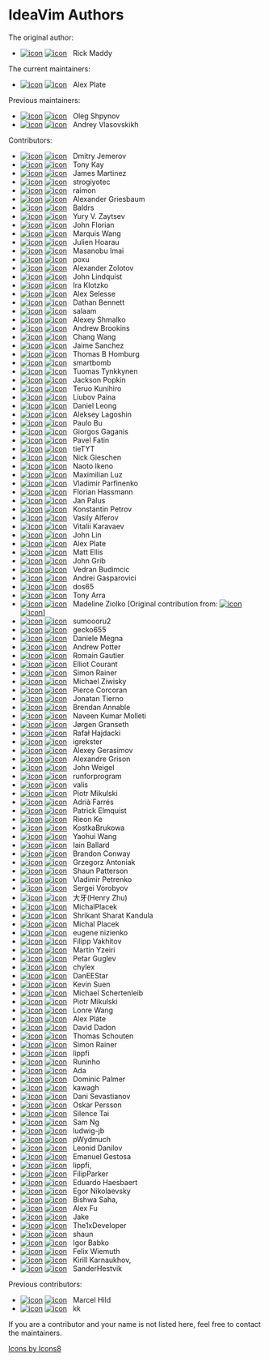 IdeaVim Authors
===============

The original author:

* [![icon][mail]](mailto:rmaddy@maddyhome.com)
  [![icon][github-off]](#)
  &nbsp;
  Rick Maddy    

The current maintainers:

* [![icon][mail]](mailto:alexpl292@gmail.com)
  [![icon][github]](https://github.com/AlexPl292)
  &nbsp;
  Alex Plate

Previous maintainers:

* [![icon][mail]](mailto:oleg.shpynov@jetbrains.com)
  [![icon][github]](https://github.com/olegs)
  &nbsp;
  Oleg Shpynov
* [![icon][mail]](mailto:andrey.vlasovskikh@gmail.com)
  [![icon][github]](https://github.com/vlasovskikh)
  &nbsp;
  Andrey Vlasovskikh

Contributors:

* [![icon][mail]](mailto:yole@jetbrains.com)
  [![icon][github]](https://github.com/yole)
  &nbsp;
  Dmitry Jemerov
* [![icon][mail]](mailto:tony.kay@gmail.com)
  [![icon][github]](https://github.com/awkay)
  &nbsp;
  Tony Kay
* [![icon][mail]](mailto:jamescmartinez@gmail.com)
  [![icon][github]](https://github.com/jamescmartinez)
  &nbsp;
  James Martinez
* [![icon][mail]](mailto:almas337519@gmail.com)
  [![icon][github]](https://github.com/strogiyotec)
  &nbsp;
  strogiyotec
* [![icon][mail]](mailto:raimon49@hotmail.com)
  [![icon][github]](https://github.com/raimon49)
  &nbsp;
  raimon
* [![icon][mail]](mailto:agrsbm@gmail.com)
  [![icon][github-off]](#)
  &nbsp;
  Alexander Griesbaum
* [![icon][mail]](mailto:manwe64@gmail.com)
  [![icon][github]](https://github.com/baldrs)
  &nbsp;
  Baldrs
* [![icon][mail]](mailto:yury@shurup.com)
  [![icon][github]](https://github.com/zyv)
  &nbsp;
  Yury V. Zaytsev
* [![icon][mail]](mailto:jflorian@doubledog.org)
  [![icon][github]](https://github.com/jflorian)
  &nbsp;
  John Florian
* [![icon][mail]](mailto:marquis@marquiswang.com)
  [![icon][github]](https://github.com/marquiswang)
  &nbsp;
  Marquis Wang
* [![icon][mail]](mailto:madgnome@gmail.com)
  [![icon][github]](https://github.com/madgnome)
  &nbsp;
  Julien Hoarau  
* [![icon][mail]](mailto:masanobu.imai@gmail.com)
  [![icon][github]](https://github.com/masanobuimai)
  &nbsp;
  Masanobu Imai
* [![icon][mail]](mailto:poxvuibr@gmail.com)
  [![icon][github]](https://github.com/poxu)
  &nbsp;
  poxu
* [![icon][mail]](mailto:alexander.zolotov@jetbrains.com)
  [![icon][github]](https://github.com/zolotov)
  &nbsp;
  Alexander Zolotov
* [![icon][mail]](mailto:johnlindquist@gmail.com)
  [![icon][github]](https://github.com/johnlindquist)
  &nbsp;
  John Lindquist
* [![icon][mail]](mailto:iklotzko@ltech.com)
  [![icon][github]](https://github.com/iklotzko)
  &nbsp;
  Ira Klotzko
* [![icon][mail]](mailto:alex@selesse.com)
  [![icon][github]](https://github.com/selesse)
  &nbsp;
  Alex Selesse
* [![icon][mail]](mailto:dbennett@palantir.com)
  [![icon][github]](https://github.com/dathanb)
  &nbsp;
  Dathan Bennett
* [![icon][mail]](mailto:kphayen@gmail.com)
  [![icon][github-off]](#)
  &nbsp;
  salaam
* [![icon][mail]](mailto:rasen.dubi@gmail.com)
  [![icon][github]](https://github.com/rasendubi)
  &nbsp;
  Alexey Shmalko
* [![icon][mail]](mailto:a.m.brookins@gmail.com)
  [![icon][github]](https://github.com/abrookins)
  &nbsp;
  Andrew Brookins
* [![icon][mail]](mailto:changwang83@gmail.com)
  [![icon][github]](https://github.com/changwang)
  &nbsp;
  Chang Wang
* [![icon][mail]](mailto:josejaime.sanchez@gmail.com)
  [![icon][github-off]](#)
  &nbsp;
  Jaime Sanchez
* [![icon][mail]](mailto:thomas@homburg.dk)
  [![icon][github]](https://github.com/homburg)
  &nbsp;
  Thomas B Homburg
* [![icon][mail]](mailto:smartbomb@server.fake)
  [![icon][github]](https://github.com/smartbomb)
  &nbsp;
  smartbomb
* [![icon][mail]](mailto:tuomas.tynkkynen@iki.fi)
  [![icon][github]](https://github.com/dezgeg)
  &nbsp;
  Tuomas Tynkkynen
* [![icon][mail]](mailto:jackson@donorschoose.org)
  [![icon][github]](https://github.com/jdpopkin)
  &nbsp;
  Jackson Popkin
* [![icon][mail]](mailto:yuyuyu1999@gmail.com)
  [![icon][github-off]](#)
  &nbsp;
  Teruo Kunihiro
* [![icon][mail]](mailto:lubashka.994@mail.ru)
  [![icon][github]](https://github.com/lubba)
  &nbsp;
  Liubov Paina
* [![icon][mail]](mailto:me@dhleong.net)
  [![icon][github]](https://github.com/dhleong)
  &nbsp;
  Daniel Leong
* [![icon][mail]](mailto:aleksey@pri-num.com)
  [![icon][github-off]](#)
  &nbsp;
  Aleksey Lagoshin
* [![icon][mail]](mailto:pbu_98@yahoo.com)
  [![icon][github-off]](#)
  &nbsp;
  Paulo Bu
* [![icon][mail]](mailto:gaganis@yahoo.com)
  [![icon][github]](https://github.com/gaganis)
  &nbsp;
  Giorgos Gaganis
* [![icon][mail]](mailto:pavel.fatin@jetbrains.com)
  [![icon][github]](https://github.com/pavelfatin)
  &nbsp;
  Pavel Fatin
* [![icon][mail]](mailto:tietyt@gmail.com)
  [![icon][github-off]](https://github.com/DanKaplanSES)
  &nbsp;
  tieTYT
* [![icon][mail]](mailto:nickgieschen@gmail.com)
  [![icon][github]](https://github.com/nickgieschen)
  &nbsp;
  Nick Gieschen
* [![icon][mail]](mailto:ikenox@gmail.com)
  [![icon][github]](https://github.com/ikenox)
  &nbsp;
  Naoto Ikeno
* [![icon][mail]](mailto:qzed@users.noreply.github.com)
  [![icon][github-off]](#)
  &nbsp;
  Maximilian Luz
* [![icon][mail]](mailto:vparfinenko@excelsior-usa.com)
  [![icon][github]](https://github.com/cypok)
  &nbsp;
  Vladimir Parfinenko
* [![icon][mail]](mailto:hassmann@hwdev.de)
  [![icon][github-off]](https://github.com/lumie1337)
  &nbsp;
  Florian Hassmann
* [![icon][mail]](mailto:jpalus@fastmail.com)
  [![icon][github]](https://github.com/jpalus)
  &nbsp;
  Jan Palus
* [![icon][mail]](mailto:kpetrov@ripe.net)
  [![icon][github-off]](https://github.com/constpetrov)
  &nbsp;
  Konstantin Petrov
* [![icon][mail]](mailto:ya-ikmik2012@yandex.ru)
  [![icon][github]](https://github.com/vasalf)
  &nbsp;
  Vasily Alferov
* [![icon][mail]](mailto:fkve97@gmail.com)
  [![icon][github]](https://github.com/karavaevitalii)
  &nbsp;
  Vitalii Karavaev
* [![icon][mail]](mailto:johnlinp@gmail.com)
  [![icon][github]](https://github.com/johnlinp)
  &nbsp;
  John Lin
* [![icon][mail]](mailto:alexpl292@gmail.com)
  [![icon][github]](https://github.com/AlexPl292)
  &nbsp;
  Alex Plate
* [![icon][mail]](mailto:m.t.ellis@gmail.com)
  [![icon][github]](https://github.com/citizenmatt)
  &nbsp;
  Matt Ellis
* [![icon][mail]](mailto:johngrib82@gmail.com)
  [![icon][github]](https://github.com/johngrib)
  &nbsp;
  John Grib
* [![icon][mail]](mailto:vedranb@gmail.com)
  [![icon][github]](https://github.com/vedran)
  &nbsp;
  Vedran Budimcic
* [![icon][mail]](mailto:andreigasparovici1@gmail.com)
  [![icon][github]](https://github.com/andreigasparovici)
  &nbsp;
  Andrei Gasparovici
* [![icon][mail]](mailto:qtankle@gmail.com)
  [![icon][github]](https://github.com/dos65)
  &nbsp;
  dos65
* [![icon][mail]](mailto:ttonyarra@gmail.com)
  [![icon][github]](https://github.com/TonyArra)
  &nbsp;
  Tony Arra
* [![icon][mail]](mailto:mj@ziolko.dev)
  [![icon][github]](https://github.com/mjziolko)
  &nbsp;
  Madeline Ziolko
  [Original contribution from:
  [![icon][mail]](mailto:bradziolko@gmail.com)
  [![icon][github]](https://github.com/bradziolko)]
* [![icon][mail]](mailto:sumoooru2@gmail.com)
  [![icon][github]](https://github.com/sumoooru2)
  &nbsp;
  sumoooru2
* [![icon][mail]](mailto:aqwsedrft1234@yahoo.co.jp)
  [![icon][github]](https://github.com/gecko655)
  &nbsp;
  gecko655
* [![icon][mail]](mailto:megna.dany@gmail.com)
  [![icon][github]](https://github.com/danielemegna)
  &nbsp;
  Daniele Megna
* [![icon][mail]](mailto:apottere@gmail.com)
  [![icon][github]](https://github.com/apottere)
  &nbsp;
  Andrew Potter
* [![icon][mail]](mailto:romain.gautier@nimamoh.net)
  [![icon][github]](https://github.com/Nimamoh)
  &nbsp;
  Romain Gautier
* [![icon][mail]](mailto:elliot.courant@wheniwork.com)
  [![icon][github]](https://github.com/ECourant)
  &nbsp;
  Elliot Courant
* [![icon][mail]](mailto:simon.rainer@fau.de)
  [![icon][github]](https://github.com/Vvalter)
  &nbsp;
  Simon Rainer
* [![icon][mail]](mailto:mziwisky@instructure.com)
  [![icon][github]](https://github.com/mziwisky)
  &nbsp;
  Michael Ziwisky
* [![icon][mail]](mailto:pierce@plasticcow.com)
  [![icon][github]](https://github.com/thecodewarrior)
  &nbsp;
  Pierce Corcoran
* [![icon][mail]](mailto:jonatantierno@gmail.com)
  [![icon][github]](https://github.com/jonatantierno)
  &nbsp;
  Jonatan Tierno
* [![icon][mail]](mailto:brendan@annable.me)
  [![icon][github]](https://github.com/BrendanAnnable)
  &nbsp;
  Brendan Annable
* [![icon][mail]](mailto:nerd.naveen@gmail.com)
  [![icon][github]](https://github.com/NOLFXceptMe)
  &nbsp;
  Naveen Kumar Molleti
* [![icon][mail]](mailto:jorgen.granseth@bekk.no)
  [![icon][github]](https://github.com/jorgengranseth)
  &nbsp;
  Jørgen Granseth
* [![icon][mail]](mailto:rafal@hajdacki.com)
  [![icon][github]](https://github.com/hajdamak)
  &nbsp;
  Rafał Hajdacki
* [![icon][mail]](mailto:igrek+github@fastem.com)
  [![icon][github]](https://github.com/igrekster)
  &nbsp;
  igrekster
* [![icon][mail]](mailto:lokomot476@gmail.com)
  [![icon][github]](https://github.com/fan-tom)
  &nbsp;
  Alexey Gerasimov
* [![icon][mail]](mailto:a.grison+github@gmail.com)
  [![icon][github]](https://github.com/agrison)
  &nbsp;
  Alexandre Grison
* [![icon][mail]](mailto:angel@knight-industries.com)
  [![icon][github]](https://github.com/angelbot)
  &nbsp;
  John Weigel
* [![icon][mail]](mailto:runforprogram@163.com)
  [![icon][github]](https://github.com/runforprogram)
  &nbsp;
  runforprogram
* [![icon][mail]](mailto:valery.isaev@jetbrains.com)
  [![icon][github]](https://github.com/valis)
  &nbsp;
  valis
* [![icon][mail]](mailto:pmikulski@voleon.com)
  [![icon][github]](https://github.com/pmnoxx)
  &nbsp;
  Piotr Mikulski
* [![icon][mail]](mailto:14farresa@gmail.com)
  [![icon][github]](https://github.com/adriafarres)
  &nbsp;
  Adrià Farrés
* [![icon][mail]](mailto:patrick.j.elmquist@gmail.com)
  [![icon][github]](https://github.com/patrick-elmquist)
  &nbsp;
  Patrick Elmquist
* [![icon][mail]](mailto:rieon@rieon.cn)
  [![icon][github]](https://github.com/rieonke)
  &nbsp;
  Rieon Ke
* [![icon][mail]](mailto:jiirra@gmail.com)
  [![icon][github]](https://github.com/KostkaBrukowa)
  &nbsp;
  KostkaBrukowa
* [![icon][mail]](mailto:wangyaohuicn@gmail.com)
  [![icon][github]](https://github.com/yaohui-wyh)
  &nbsp;
  Yaohui Wang
* [![icon][mail]](mailto:iain.ballard@bjss.com)
  [![icon][github]](https://github.com/i-e-b)
  &nbsp;
  Iain Ballard
* [![icon][mail]](mailto:brandoncc@gmail.com)
  [![icon][github]](https://github.com/brandoncc)
  &nbsp;
  Brandon Conway
* [![icon][mail]](mailto:ga@anadoxin.org)
  [![icon][github]](https://github.com/antekone)
  &nbsp;
  Grzegorz Antoniak
* [![icon][mail]](mailto:shaunpatterson@gmail.com)
  [![icon][github]](https://github.com/shaunpatterson)
  &nbsp;
  Shaun Patterson
* [![icon][mail]](mailto:vladimir.petrenko@jetbrains.com)
  [![icon][github]](https://github.com/vladimir-petrenko)
  &nbsp;
  Vladimir Petrenko
* [![icon][mail]](mailto:sergey.vorobyov@jetbrains.com)
  [![icon][github]](https://github.com/DeveloperHacker)
  &nbsp;
  Sergei Vorobyov
* [![icon][mail]](mailto:daya0576@gmail.com)
  [![icon][github]](https://github.com/daya0576)
  &nbsp;
  大牙(Henry Zhu)
* [![icon][mail]](mailto:mplacek@skilltech.pl)
  [![icon][github]](https://github.com/MichalPlacek)
  &nbsp;
  MichalPlacek
* [![icon][mail]](mailto:shrikantsharat.k@gmail.com)
  [![icon][github]](https://github.com/sharat87)
  &nbsp;
  Shrikant Sharat Kandula
* [![icon][mail]](mailto:michal.placek@yandex.com)
  [![icon][github]](https://github.com/MichalPlacek)
  &nbsp;
  Michal Placek
* [![icon][mail]](mailto:eugene.nizienko@jetbrains.com)
  [![icon][github]](https://github.com/nizienko)
  &nbsp;
  eugene nizienko
* [![icon][mail]](mailto:x@lipp.fi)
  [![icon][github]](https://github.com/lippfi)
  &nbsp;
  Filipp Vakhitov
* [![icon][mail]](mailto:yzeiri.1@osu.edu)
  [![icon][github]](https://github.com/myzeiri)
  &nbsp;
  Martin Yzeiri
* [![icon][mail]](mailto:jeyko1@gmail.com)
  [![icon][github]](https://github.com/wrightwriter)
  &nbsp;
  Petar Guglev
* [![icon][mail]](mailto:contact@chylex.com)
  [![icon][github]](https://github.com/chylex)
  &nbsp;
  chylex
* [![icon][mail]](mailto:daniel.egger@gmail.com)
  [![icon][github]](https://github.com/DanEEStar)
  &nbsp;
  DanEEStar
* [![icon][mail]](mailto:ksrbkevinsuen@gmail.com)
  [![icon][github]](https://github.com/ksrb)
  &nbsp;
  Kevin Suen
* [![icon][mail]](mailto:michael.schertenleib@inftec.ch)
  [![icon][github]](https://github.com/cravay)
  &nbsp;
  Michael Schertenleib
* [![icon][mail]](mailto:piotr@near.org)
  [![icon][github]](https://github.com/pmnoxx)
  &nbsp;
  Piotr Mikulski
* [![icon][mail]](mailto:lonrevip@gmail.com)
  [![icon][github]](https://github.com/lonre)
  &nbsp;
  Lonre Wang
* [![icon][mail]](mailto:AlexPl292@gmail.com)
  [![icon][github]](https://github.com/AlexPl292)
  &nbsp;
  Alex Pláte
* [![icon][mail]](mailto:david@dadon.fr)
  [![icon][github]](https://github.com/ddadon10)
  &nbsp;
  David Dadon
* [![icon][mail]](mailto:hollandpirates@gmail.com)
  [![icon][github]](https://github.com/PHPirates)
  &nbsp;
  Thomas Schouten
* [![icon][mail]](mailto:sr@mail25.de)
  [![icon][github]](https://github.com/Vvalter)
  &nbsp;
  Simon Rainer
* [![icon][mail]](mailto:filipp.vakhitov@jetbrains.com)
  [![icon][github]](https://github.com/lippfi)
  &nbsp;
  lippfi
* [![icon][mail]](mailto:3237686+Runinho@users.noreply.github.com)
  [![icon][github]](https://github.com/Runinho)
  &nbsp;
  Runinho
* [![icon][mail]](mailto:me@yuhaowen.com)
  [![icon][github]](https://github.com/adaext)
  &nbsp;
  Ada
* [![icon][mail]](mailto:dominic.palmer@outlook.com)
  [![icon][github]](https://github.com/dominicpalmer)
  &nbsp;
  Dominic Palmer
* [![icon][mail]](mailto:kawagh.dev@gmail.com)
  [![icon][github]](https://github.com/kawagh)
  &nbsp;
  kawagh
* [![icon][mail]](mailto:78074243+danisevas@users.noreply.github.com)
  [![icon][github]](https://github.com/danisevas)
  &nbsp;
  Dani Sevastianov
* [![icon][mail]](mailto:oskar.persson@polken.se)
  [![icon][github]](https://github.com/oskarpersson/)
  &nbsp;
  Oskar Persson 
* [![icon][mail]](mailto:silence.m@hotmail.com)
  [![icon][github]](https://github.com/Stzx)
  &nbsp;
  Silence Tai
* [![icon][mail]](mailto:tszsumng90@gmail.com)
  [![icon][github]](https://github.com/samabcde)
  &nbsp;
  Sam Ng
* [![icon][mail]](mailto:ludwig.valda.vasquez@jetbrains.com)
  [![icon][github]](https://github.com/ludwig-jb)
  &nbsp;
  ludwig-jb
* [![icon][mail]](mailto:pvydmuch@gmail.com)
  [![icon][github]](https://github.com/pWydmuch)
  &nbsp;
  pWydmuch
* [![icon][mail]](mailto:leonid989@gmail.com)
  [![icon][github]](https://github.com/Infonautica)
  &nbsp;
  Leonid Danilov
* [![icon][mail]](mailto:emanuel-367@hotmail.com)
  [![icon][github]](https://github.com/emanuelgestosa)
  &nbsp;
  Emanuel Gestosa
* [![icon][mail]](mailto:81118900+lippfi@users.noreply.github.com)
  [![icon][github]](https://github.com/lippfi)
  &nbsp;
  lippfi, 
* [![icon][mail]](mailto:fillipser143@gmail.com)
  [![icon][github]](https://github.com/Parker7123)
  &nbsp;
  FilipParker
* [![icon][mail]](mailto:7138209+duhaesbaert@users.noreply.github.com)
  [![icon][github]](https://github.com/duhaesbaert)
  &nbsp;
  Eduardo Haesbaert
* [![icon][mail]](mailto:nikolaevsky.egor@gmail.com)
  [![icon][github]](https://github.com/Aisper)
  &nbsp;
  Egor Nikolaevsky
* [![icon][mail]](mailto:77796630+throwaway69420-69420@users.noreply.github.com)
  [![icon][github]](https://github.com/kun-codes)
  &nbsp;
  Bishwa Saha, 
* [![icon][mail]](mailto:alexfu@fastmail.com)
  [![icon][github]](https://github.com/alexfu)
  &nbsp;
  Alex Fu
* [![icon][mail]](mailto:jakepeters199@hotmail.com)
  [![icon][github]](https://github.com/LazyScaper)
  &nbsp;
  Jake
* [![icon][mail]](mailto:the1xdeveloper@gmail.com)
  [![icon][github]](https://github.com/The1xDeveloper)
  &nbsp;
  The1xDeveloper
* [![icon][mail]](mailto:shaunewilliams@gmail.com)
  [![icon][github]](https://github.com/shaunlebron)
  &nbsp;
  shaun
* [![icon][mail]](mailto:i.i.babko@gmail.com)
  [![icon][github]](https://github.com/igorbabko)
  &nbsp;
  Igor Babko
* [![icon][mail]](mailto:533601+felixwiemuth@users.noreply.github.com)
  [![icon][github]](https://github.com/felixwiemuth)
  &nbsp;
  Felix Wiemuth
* [![icon][mail]](mailto:kirill.karnaukhov@jetbrains.com)
  [![icon][github]](https://github.com/kkarnauk)
  &nbsp;
  Kirill Karnaukhov, 
* [![icon][mail]](mailto:sander.hestvik@gmail.com)
  [![icon][github]](https://github.com/SanderHestvik)
  &nbsp;
  SanderHestvik

Previous contributors:

* [![icon][mail]](mailto:hild@b4mad.net)
  [![icon][github-off]](#)
  &nbsp;
  Marcel Hild
* [![icon][mail]](mailto:kevinz@weghst.com)
  [![icon][github]](https://github.com/kevin70)
  &nbsp;
  kk

                        
If you are a contributor and your name is not listed here, feel free to
contact the maintainers.

<a href="https://icons8.com">Icons by Icons8</a>

[mail]: assets/icons/mail.png
[github]: assets/icons/github.png

[github-off]: assets/icons/github-off.png
